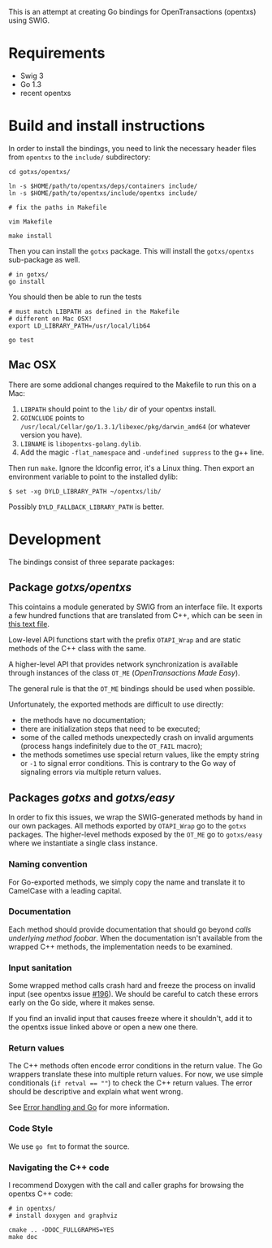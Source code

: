 This is an attempt at creating Go bindings for OpenTransactions (opentxs) using
SWIG.

# Requirements

* Swig 3
* Go 1.3
* recent opentxs

# Build and install instructions

In order to install the bindings, you need to link the necessary header files
from `opentxs` to the `include/` subdirectory:

```
cd gotxs/opentxs/

ln -s $HOME/path/to/opentxs/deps/containers include/
ln -s $HOME/path/to/opentxs/include/opentxs include/

# fix the paths in Makefile

vim Makefile

make install
```

Then you can install the `gotxs` package. This will install the `gotxs/opentxs`
sub-package as well.

```
# in gotxs/
go install
```

You should then be able to run the tests

```
# must match LIBPATH as defined in the Makefile
# different on Mac OSX!
export LD_LIBRARY_PATH=/usr/local/lib64

go test
```

## Mac OSX

There are some addional changes required to the Makefile to run this on a Mac:

1. `LIBPATH` should point to the `lib/` dir of your opentxs install.
2. `GOINCLUDE` points to `/usr/local/Cellar/go/1.3.1/libexec/pkg/darwin_amd64`
   (or whatever version you have).
3. `LIBNAME` is `libopentxs-golang.dylib`.
4. Add the magic `-flat_namespace` and `-undefined suppress` to the g++ line.

Then run `make`. Ignore the ldconfig error, it's a Linux thing.
Then export an environment variable to point to the installed dylib:

```
$ set -xg DYLD_LIBRARY_PATH ~/opentxs/lib/
```

Possibly `DYLD_FALLBACK_LIBRARY_PATH` is better.

# Development

The bindings consist of three separate packages:

## Package *gotxs/opentxs*

This cointains a module generated by SWIG from an interface file. It exports a
few hundred functions that are translated from C++, which can be seen in
[this text file](opentxs/opentxs.txt).

Low-level API functions start with the prefix `OTAPI_Wrap` and are static
methods of the C++ class with the same.

A higher-level API that provides network synchronization is available through
instances of the class `OT_ME` (*OpenTransactions Made Easy*).

The general rule is that the `OT_ME` bindings should be used when possible.

Unfortunately, the exported methods are difficult to use directly:

* the methods have no documentation;
* there are initialization steps that need to be executed;
* some of the called methods unexpectedly crash on invalid arguments (process
  hangs indefinitely due to the `OT_FAIL` macro);
* the methods sometimes use special return values, like the empty string or `-1`
  to signal error conditions. This is contrary to the Go way of signaling
  errors via multiple return values.

## Packages *gotxs* and *gotxs/easy*

In order to fix this issues, we wrap the SWIG-generated methods by hand in our
own packages. All methods exported by `OTAPI_Wrap` go to the `gotxs` packages.
The higher-level methods exposed by the `OT_ME` go to `gotxs/easy` where we
instantiate a single class instance.

### Naming convention

For Go-exported methods, we simply copy the name and translate it to CamelCase
with a leading capital.

### Documentation

Each method should provide documentation that should go beyond *calls underlying
method foobar*. When the documentation isn't available from the wrapped C++
methods, the implementation needs to be examined.

### Input sanitation

Some wrapped method calls crash hard and freeze the process on invalid input
(see opentxs issue [#196](https://github.com/Open-Transactions/opentxs/issues/196)).
We should be careful to catch these errors early on the Go side, where it makes sense.

If you find an invalid input that causes freeze where it shouldn't, add it to
the opentxs issue linked above or open a new one there.

### Return values

The C++ methods often encode error conditions in the return value. The
Go wrappers translate these into multiple return values.  For now, we use simple
conditionals (`if retval == ""`) to check the C++ return values. The error
should be descriptive and explain what went wrong.

See [Error handling and Go](http://blog.golang.org/error-handling-and-go) for
more information.

### Code Style

We use `go fmt` to format the source.

### Navigating the C++ code

I recommend Doxygen with the call and caller graphs for browsing the opentxs C++
code:

```
# in opentxs/
# install doxygen and graphviz

cmake .. -DDOC_FULLGRAPHS=YES
make doc
```
